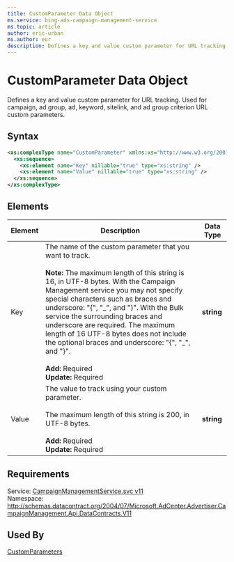 ```yaml
---
title: CustomParameter Data Object
ms.service: bing-ads-campaign-management-service
ms.topic: article
author: eric-urban
ms.author: eur
description: Defines a key and value custom parameter for URL tracking.
---
```

# CustomParameter Data Object
Defines a key and value custom parameter for URL tracking. Used for campaign, ad group, ad, keyword, sitelink, and ad group criterion URL custom parameters.

## Syntax
```xml
<xs:complexType name="CustomParameter" xmlns:xs="http://www.w3.org/2001/XMLSchema">
  <xs:sequence>
    <xs:element name="Key" nillable="true" type="xs:string" />
    <xs:element name="Value" nillable="true" type="xs:string" />
  </xs:sequence>
</xs:complexType>
```

## <a name="elements"></a>Elements

|Element|Description|Data Type|
|-----------|---------------|-------------|
|<a name="key"></a>Key|The name of the custom parameter that you want to track.<br /><br />**Note:** The maximum length of this string is 16, in UTF-8 bytes. With the Campaign Management service you may not specify special characters such as braces and underscore: \"\{\", \"\_\", and \"\}\".  With the Bulk service the surrounding braces and underscore are required. The maximum length of 16 UTF-8 bytes does not include the optional braces and underscore: \"\{\", \"\_\", and \"\}\".<br/><br/>**Add:** Required<br/>**Update:** Required|**string**|
|<a name="value"></a>Value|The value to track using your custom parameter.<br /><br />The maximum length of this string is 200, in UTF-8 bytes.<br/><br/>**Add:** Required<br/>**Update:** Required|**string**|

## Requirements
Service: [CampaignManagementService.svc v11](https://campaign.api.bingads.microsoft.com/Api/Advertiser/CampaignManagement/v11/CampaignManagementService.svc)  
Namespace: http://schemas.datacontract.org/2004/07/Microsoft.AdCenter.Advertiser.CampaignManagement.Api.DataContracts.V11  

## Used By
[CustomParameters](customparameters.md)  
